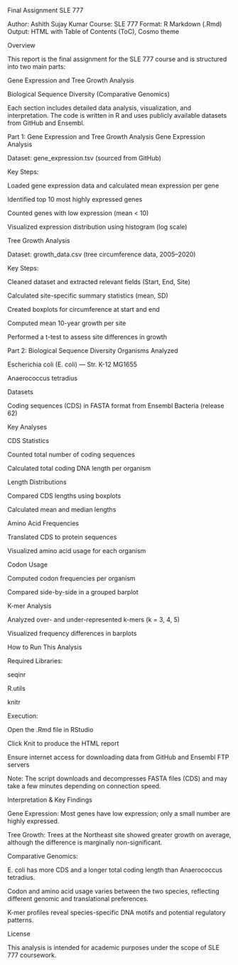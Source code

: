 Final Assignment SLE 777

Author: Ashith Sujay Kumar
Course: SLE 777
Format: R Markdown (.Rmd)
Output: HTML with Table of Contents (ToC), Cosmo theme

Overview

This report is the final assignment for the SLE 777 course and is structured into two main parts:

Gene Expression and Tree Growth Analysis

Biological Sequence Diversity (Comparative Genomics)

Each section includes detailed data analysis, visualization, and interpretation. The code is written in R and uses publicly available datasets from GitHub and Ensembl.

Part 1: Gene Expression and Tree Growth Analysis
Gene Expression Analysis

Dataset: gene_expression.tsv (sourced from GitHub)

Key Steps:

Loaded gene expression data and calculated mean expression per gene

Identified top 10 most highly expressed genes

Counted genes with low expression (mean < 10)

Visualized expression distribution using histogram (log scale)

Tree Growth Analysis

Dataset: growth_data.csv (tree circumference data, 2005–2020)

Key Steps:

Cleaned dataset and extracted relevant fields (Start, End, Site)

Calculated site-specific summary statistics (mean, SD)

Created boxplots for circumference at start and end

Computed mean 10-year growth per site

Performed a t-test to assess site differences in growth

Part 2: Biological Sequence Diversity
Organisms Analyzed

Escherichia coli (E. coli) — Str. K-12 MG1655

Anaerococcus tetradius

Datasets

Coding sequences (CDS) in FASTA format from Ensembl Bacteria (release 62)

Key Analyses

CDS Statistics

Counted total number of coding sequences

Calculated total coding DNA length per organism

Length Distributions

Compared CDS lengths using boxplots

Calculated mean and median lengths

Amino Acid Frequencies

Translated CDS to protein sequences

Visualized amino acid usage for each organism

Codon Usage

Computed codon frequencies per organism

Compared side-by-side in a grouped barplot

K-mer Analysis

Analyzed over- and under-represented k-mers (k = 3, 4, 5)

Visualized frequency differences in barplots

How to Run This Analysis

Required Libraries:

seqinr

R.utils

knitr

Execution:

Open the .Rmd file in RStudio

Click Knit to produce the HTML report

Ensure internet access for downloading data from GitHub and Ensembl FTP servers

Note: The script downloads and decompresses FASTA files (CDS) and may take a few minutes depending on connection speed.

Interpretation & Key Findings

Gene Expression: Most genes have low expression; only a small number are highly expressed.

Tree Growth: Trees at the Northeast site showed greater growth on average, although the difference is marginally non-significant.

Comparative Genomics:

E. coli has more CDS and a longer total coding length than Anaerococcus tetradius.

Codon and amino acid usage varies between the two species, reflecting different genomic and translational preferences.

K-mer profiles reveal species-specific DNA motifs and potential regulatory patterns.

License

This analysis is intended for academic purposes under the scope of SLE 777 coursework.
